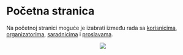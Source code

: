 # Početna stranica

Na početnoj stranici moguće je izabrati između rada sa [korisnicima](./users.md), [organizatorima](./organizers.md), [saradnicima](./collaborators.md) i [proslavama](./celebrations.md).
<p align="center">
  <img src="/admin_home.png">
</p>
